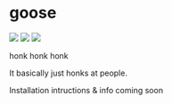 # goose

<img src="https://img.shields.io/apm/l/vim-mode"> <img src="https://img.shields.io/github/package-json/v/rand404/goose"> <img src="https://img.shields.io/github/last-commit/rand404/goose"></a>

honk honk honk

It basically just honks at people.

Installation intructions & info coming soon


